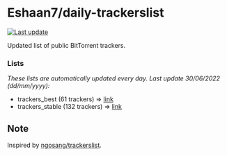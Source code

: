 
# Eshaan7/daily-trackerslist 

[![Last update](https://img.shields.io/badge/Last%20update-30/06/2022-blue.svg)](#)

Updated list of public BitTorrent trackers.

### Lists
*These lists are automatically updated every day. Last update 30/06/2022 (_dd/mm/yyyy_):*

* trackers_best (61 trackers) => [link](https://raw.githubusercontent.com/eshaan7/daily-trackerslist/master/trackers_best.txt)
* trackers_stable (132 trackers) => [link](https://raw.githubusercontent.com/eshaan7/daily-trackerslist/master/trackers_stable.txt)

## Note

Inspired by [ngosang/trackerslist](https://github.com/ngosang/trackerslist).
